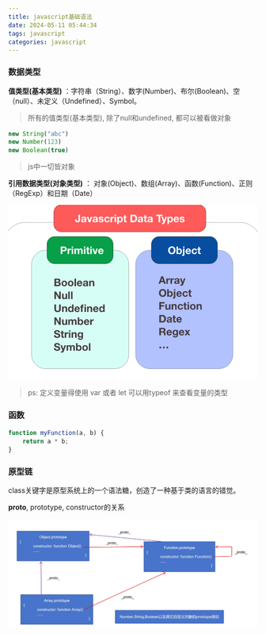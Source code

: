 ```yaml
---
title: javascript基础语法
date: 2024-05-11 05:44:34
tags: javascript
categories: javascript
---
```


### 数据类型

**值类型(基本类型)**  ：字符串（String）、数字(Number)、布尔(Boolean)、空（null）、未定义（Undefined）、Symbol。
> 所有的值类型(基本类型), 除了null和undefined, 都可以被看做对象
```javascript
new String("abc")
new Number(123)
new Boolean(true)
```
> js中一切皆对象

**引用数据类型(对象类型)** ： 对象(Object)、数组(Array)、函数(Function)、正则（RegExp）和日期（Date）

![img](../images/javascript基础语法/1.png)

> ps: 定义变量得使用 var 或者 let
> 可以用typeof 来查看变量的类型

### 函数
``` javascript
function myFunction(a, b) {
    return a * b;
}

```

### 原型链

class关键字是原型系统上的一个语法糖，创造了一种基于类的语言的错觉。

__proto__, prototype, constructor的关系

![img](../images/javascript基础语法/3.png)
